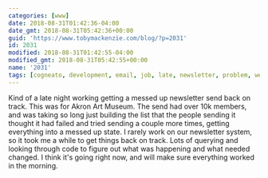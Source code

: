 ```yaml
---
categories: [www]
date: 2018-08-31T01:42:36-04:00
date_gmt: 2018-08-31T05:42:36+00:00
guid: 'https://www.tobymackenzie.com/blog/?p=2031'
id: 2031
modified: 2018-08-31T01:42:55-04:00
modified_gmt: 2018-08-31T05:42:55+00:00
name: '2031'
tags: [cogneato, development, email, job, late, newsletter, problem, web]
---
```


Kind of a late night working getting a messed up newsletter send back on track.<!--more-->  This was for Akron Art Museum.  The send had over 10k members, and was taking so long just building the list that the people sending it thought it had failed and tried sending a couple more times, getting everything into a messed up state.  I rarely work on our newsletter system, so it took me a while to get things back on track.  Lots of querying and looking through code to figure out what was happening and what needed changed.  I think it's going right now, and will make sure everything worked in the morning.
